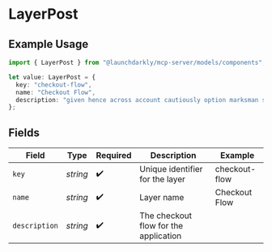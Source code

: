 # LayerPost

## Example Usage

```typescript
import { LayerPost } from "@launchdarkly/mcp-server/models/components";

let value: LayerPost = {
  key: "checkout-flow",
  name: "Checkout Flow",
  description: "given hence across account cautiously option marksman sick",
};
```

## Fields

| Field                                 | Type                                  | Required                              | Description                           | Example                               |
| ------------------------------------- | ------------------------------------- | ------------------------------------- | ------------------------------------- | ------------------------------------- |
| `key`                                 | *string*                              | :heavy_check_mark:                    | Unique identifier for the layer       | checkout-flow                         |
| `name`                                | *string*                              | :heavy_check_mark:                    | Layer name                            | Checkout Flow                         |
| `description`                         | *string*                              | :heavy_check_mark:                    | The checkout flow for the application |                                       |
